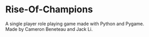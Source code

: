 # Rise-Of-Champions  
A single player role playing game made with Python and Pygame.  
Made by Cameron Beneteau and Jack Li.
